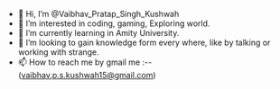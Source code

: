 - 👋 Hi, I’m @Vaibhav_Pratap_Singh_Kushwah
- 👀 I’m interested in coding, gaming, Exploring world.
- 🌱 I’m currently learning in Amity University.
- 💞️ I’m looking to gain knowledge form every where, like by talking or working with strange.
- 📫 How to reach me by gmail me :-- (vaibhav.p.s.kushwah15@gmail.com)


<!---
Volpes12/Volpes12 is a ✨ special ✨ repository because its `README.md` (this file) appears on your GitHub profile.
You can click the Preview link to take a look at your changes.
--->
